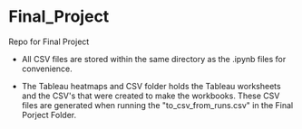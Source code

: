 # Final_Project
Repo for Final Project

- All CSV files are stored within the same directory as the .ipynb files for convenience.

- The Tableau heatmaps and CSV folder holds the Tableau worksheets and the CSV's that were created to make the workbooks.
  These CSV files are generated when running the "to_csv_from_runs.csv" in the Final Porject Folder.


